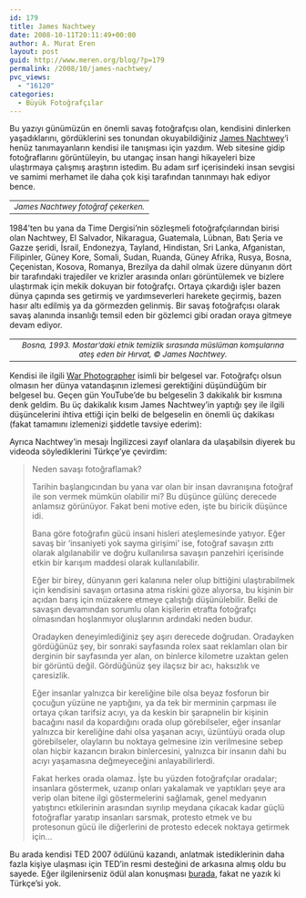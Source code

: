 ```yaml
---
id: 179
title: James Nachtwey
date: 2008-10-11T20:11:49+00:00
author: A. Murat Eren
layout: post
guid: http://www.meren.org/blog/?p=179
permalink: /2008/10/james-nachtwey/
pvc_views:
  - "16120"
categories:
  - Büyük Fotoğrafçılar
---
```

Bu yazıyı günümüzün en önemli savaş fotoğrafçısı olan, kendisini dinlerken yaşadıklarını, gördüklerini ses tonundan okuyabildiğiniz [James Nachtwey](http://www.jamesnachtwey.com/)&#8216;i henüz tanımayanların kendisi ile tanışması için yazdım. Web sitesine gidip fotoğraflarını görüntüleyin, bu utangaç insan hangi hikayeleri bize ulaştırmaya çalışmış araştırın istedim. Bu adam sırf içerisindeki insan sevgisi ve samimi merhamet ile daha çok kişi tarafından tanınmayı hak ediyor bence.

<table border="0" width="100%">
  <tr>
    <td align="center">
      <img title="James Nachtwey fotoğraf çekerken" src="http://lh6.ggpht.com/a.murat.eren/SPE4vxcNWwI/AAAAAAAAElk/50wXQeedQu8/s800/natchwey.jpg" alt="" /><br /> <em><small>James Nachtwey fotoğraf çekerken.<br /> </small></em>
    </td>
  </tr>
</table>

1984&#8217;ten bu yana da Time Dergisi&#8217;nin sözleşmeli fotoğrafçılarından birisi olan Nachtwey, El Salvador, Nikaragua, Guatemala, Lübnan, Batı Şeria ve Gazze şeridi, İsrail, Endonezya, Tayland, Hindistan, Sri Lanka, Afganistan, Filipinler, Güney Kore, Somali, Sudan, Ruanda, Güney Afrika, Rusya, Bosna, Çeçenistan, Kosova, Romanya, Brezilya da dahil olmak üzere dünyanın dört bir tarafındaki trajediler ve krizler arasında onları görüntülemek ve bizlere ulaştırmak için mekik dokuyan bir fotoğrafçı. Ortaya çıkardığı işler bazen dünya çapında ses getirmiş ve yardımseverleri harekete geçirmiş, bazen hasır altı edilmiş ya da görmezden gelinmiş. Bir savaş fotoğrafçısı olarak savaş alanında insanlığı temsil eden bir gözlemci gibi oradan oraya gitmeye devam ediyor.

<table border="0" width="100%">
  <tr>
    <td align="center">
      <img src="http://lh4.ggpht.com/a.murat.eren/SPE6qm8wauI/AAAAAAAAEls/1PDrzCsVR5Y/s800/bosnia.jpg" alt="" /><br /> <em><small>Bosna, 1993. Mostar&#8217;daki etnik temizlik sırasında müslüman komşularına ateş eden bir Hırvat, © James Nachtwey.<br /> </small></em>
    </td>
  </tr>
</table>

Kendisi ile ilgili [War Photographer](http://www.imdb.com/title/tt0309061/) isimli bir belgesel var. Fotoğrafçı olsun olmasın her dünya vatandaşının izlemesi gerektiğini düşündüğüm bir belgesel bu. Geçen gün YouTube&#8217;de bu belgeselin 3 dakikalık bir kısmına denk geldim. Bu üç dakikalık kısım James Nachtwey&#8217;in yaptığı şey ile ilgili düşüncelerini ihtiva ettiği için belki de belgeselin en önemli üç dakikası (fakat tamamını izlemenizi şiddetle tavsiye ederim):

<p style="text-align: center;">
</p>

Ayrıca Nachtwey&#8217;in mesajı İngilizcesi zayıf olanlara da ulaşabilsin diyerek bu videoda söylediklerini Türkçe&#8217;ye çevirdim:

> Neden savaşı fotoğraflamak?
> 
> Tarihin başlangıcından bu yana var olan bir insan davranışına fotoğraf ile son vermek mümkün olabilir mi? Bu düşünce gülünç derecede anlamsız görünüyor. Fakat beni motive eden, işte bu biricik düşünce idi.
> 
> Bana göre fotoğrafın gücü insani hisleri ateşlemesinde yatıyor. Eğer savaş bir &#8216;insaniyeti yok sayma girişimi&#8217; ise, fotoğraf savaşın zıttı olarak algılanabilir ve doğru kullanılırsa savaşın panzehiri içerisinde etkin bir karışım maddesi olarak kullanılabilir.
> 
> Eğer bir birey, dünyanın geri kalanına neler olup bittiğini ulaştırabilmek için kendisini savaşın ortasına atma riskini göze alıyorsa, bu kişinin bir açıdan barış için müzakere etmeye çalıştığı düşünülebilir. Belki de savaşın devamından sorumlu olan kişilerin etrafta fotoğrafçı olmasından hoşlanmıyor oluşlarının ardındaki neden budur.
> 
> Oradayken deneyimlediğiniz şey aşırı derecede doğrudan. Oradayken gördüğünüz şey, bir sonraki sayfasında rolex saat reklamları olan bir derginin bir sayfasında yer alan, on binlerce kilometre uzaktan gelen bir görüntü değil. Gördüğünüz şey ilaçsız bir acı, haksızlık ve çaresizlik.
> 
> Eğer insanlar yalnızca bir kereliğine bile olsa beyaz fosforun bir çocuğun yüzüne ne yaptığını, ya da tek bir merminin çarpması ile ortaya çıkan tarifsiz acıyı, ya da keskin bir şarapnelin bir kişinin bacağını nasıl da kopardığını orada olup görebilseler, eğer insanlar yalnızca bir kereliğine dahi olsa yaşanan acıyı, üzüntüyü orada olup görebilseler, olayların bu noktaya gelmesine izin verilmesine sebep olan hiçbir kazancın bırakın binlercesini, yalnızca bir insanın dahi bu acıyı yaşamasına değmeyeceğini anlayabilirlerdi.
> 
> Fakat herkes orada olamaz. İşte bu yüzden fotoğrafçılar oradalar; insanlara göstermek, uzanıp onları yakalamak ve yaptıkları şeye ara verip olan bitene ilgi göstermelerini sağlamak, genel medyanın yatıştırıcı etkilerinin arasından sıyrılıp meydana çıkacak kadar güçlü fotoğraflar yaratıp insanları sarsmak, protesto etmek ve bu protesonun gücü ile diğerlerini de protesto edecek noktaya getirmek için&#8230;

Bu arada kendisi TED 2007 ödülünü kazandı, anlatmak istediklerinin daha fazla kişiye ulaşması için TED&#8217;in resmi desteğini de arkasına almış oldu bu sayede. Eğer ilgilenirseniz ödül alan konuşması [burada](http://www.ted.com/index.php/talks/james_nachtwey_s_searing_pictures_of_war.html), fakat ne yazık ki Türkçe&#8217;si yok.